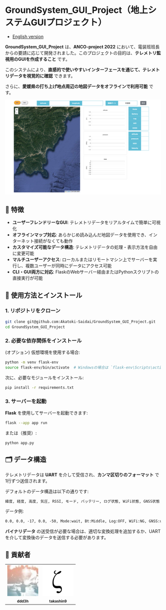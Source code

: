 # GroundSystem_GUI_Project（地上システムGUIプロジェクト）

- [English version](../README.md)

**GroundSystem_GUI_Project** は、**ANCO-project 2022** において、電装班班長からの要請に応じて開発されました。このプロジェクトの目的は、**テレメトリ監視用のGUIを作成すること** です。

このシステムにより、**直感的で使いやすいインターフェースを通じて、テレメトリデータを視覚的に確認** できます。

さらに、**愛媛県の打ち上げ地点周辺の地図データをオフラインで利用可能** です。

<p align="center">
    <img src="./image.png" width="600px">
</p>

## 🚀 特徴

- **ユーザーフレンドリーなGUI**: テレメトリデータをリアルタイムで簡単に可視化  
- **オフラインマップ対応**: あらかじめ読み込んだ地図データを使用でき、インターネット接続がなくても動作  
- **カスタマイズ可能なデータ構造**: テレメトリデータの処理・表示方法を自由に変更可能  
- **マルチユーザーアクセス**: ローカルまたはリモートマシン上でサーバーを実行し、複数ユーザーが同時にデータにアクセス可能  
- **CLI・GUI両方に対応**: FlaskのWebサーバー経由またはPythonスクリプトの直接実行が可能  

## 📌 使用方法とインストール

### 1. リポジトリをクローン

```sh
git clone git@github.com:Akatoki-Saidai/GroundSystem_GUI_Project.git
cd GroundSystem_GUI_Project
```

### 2. 必要な依存関係をインストール

(オプション) 仮想環境を使用する場合:

```sh
python -m venv flask-env
source flask-env/bin/activate  # Windowsの場合は `flask-env\Scripts\activate`
```

次に、必要なモジュールをインストール:

```sh
pip install -r requirements.txt
```

### 3. サーバーを起動

**Flask** を使用してサーバーを起動できます:

```sh
flask --app app run
```

または（推奨）:

```sh
python app.py
```

## 🗂️ データ構造

テレメトリデータは **UART** を介して受信され、**カンマ区切りのフォーマット** で1行ずつ送信されます。

デフォルトのデータ構造は以下の通りです:

```txt
緯度, 経度, 高度, 気圧, RSSI, モード, バッテリー, ログ状態, WiFi状態, GNSS状態
```

データ例:

```txt
0.0, 0.0, -17, 0.0, -50, Mode:wait, Bt:Middle, Log:OFF, WiFi:NG, GNSS:unlock
```

**バイナリデータ** の送受信が必要な場合は、適切な変換処理を追加するか、UARTを介して変換後のデータを送信する必要があります。

## 👥 貢献者

<table>
    <tr>
        <td align="center">
            <a href="https://github.com/ddd3h">
                <img src="ddd3h.webp" width="100px;" alt="ddd3h"/>
                <br />
                <sub><b>ddd3h</b></sub>
            </a>
        </td>
        <td align="center">
            <a href="https://github.com/takashin9">
                <img src="takashin9.webp" width="100px;" alt="takashin9"/>
                <br />
                <sub><b>takashin9</b></sub>
            </a>
        </td>
    </tr>
</table>
